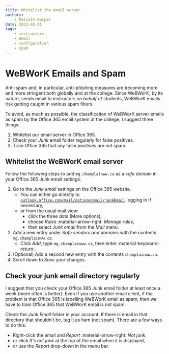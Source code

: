 ```yaml
---
title: Whitelist the email server
authors:
    - Malcolm Harper
date: 2023-03-11
tags:
    - instructors
    - email
    - configuration
    - spam
---
```


# WeBWorK Emails and Spam

Anti-spam and, in particular, anti-phishing measures are becoming more and more stringent both globally and at the college.
Since WeBWorK, by its nature, sends email to instructors _on behalf of_ students, WeBWorK emails risk getting caught in various spam filters.

To avoid, as much as possible, the classification of WeBWorK server emails as spam by the Office 365 email system at the college, I suggest three things:

1. Whitelist our email server in Office 365.
1. Check your _Junk_ email folder regularly for false positives.
1. Train Office 365 that any false positives are not spam.

## Whitelist the WeBWorK email server

Follow the following steps to add `mg.champlainww.ca` as a _safe domain_ in your Office 365 Junk email settings.

1. Go to the _Junk email_ settings on the Office 365 website.
    - You can either go directly to
    [`outlook.office.com/mail/options/mail/junkEmail`](https://outlook.office.com/mail/options/mail/junkEmail)
    logging in if necessary,
    - or from the usual mail view:
        * click the three dots (More options),
        * choose _Rules_ :material-arrow-right: _Manage rules_,
        * then select _Junk email_ from the _Mail_ menu.
1. _Add_ a new entry under _Safe senders and domains_ with the contents `mg.champlainww.ca`.
    - Click _Add_, type `mg.champlainww.ca`, then enter :material-keyboard-return:.
1. (Optional) Add a second new entry with the contents `champlainww.ca`.
1. Scroll down to _Save_ your changes.

## Check your junk email directory regularly

I suggest that you check your Office 365 Junk email folder at least once a week (more often is better).
Even if you use another email client, if the problem is that Office 365 is labelling WeBWorK email as spam,
then we have to train Office 365 that WeBWorK email is not spam.

Check the _Junk Email_ folder in your account.
If there is email in that directory that shouldn't be, tag it as ham (not spam).
There are a few ways to do this:

- Right-click the email and _Report_ :material-arrow-right: _Not junk_,
- or click _It's not junk_ at the top of the email when it is displayed,
- or use the _Report_ drop-down in the menu bar.
